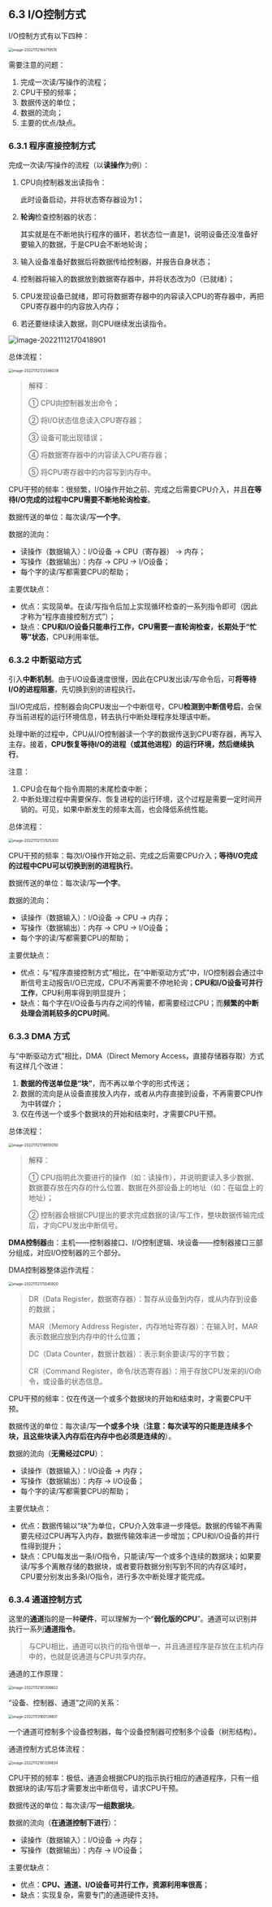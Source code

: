 ## 6.3 I/O控制方式

I/O控制方式有以下四种：

<img src="https://images.drshw.tech/images/notes/image-20221112164719515.png" alt="image-20221112164719515" style="zoom:50%;" />

需要注意的问题：

1. 完成一次读/写操作的流程；
2. CPU干预的频率；
3. 数据传送的单位；
4. 数据的流向；
5. 主要的优点/缺点。

### 6.3.1 程序直接控制方式

完成一次读/写操作的流程（以**读操作**为例）：

1. CPU向控制器发出读指令：

   此时设备启动，并将状态寄存器设为1；

2. **轮询**检查控制器的状态：

   其实就是在不断地执行程序的循环，若状态位一直是1，说明设备还没准备好要输入的数据，于是CPU会不断地轮询；

3. 输入设备准备好数据后将数据传给控制器，并报告自身状态；

4. 控制器将输入的数据放到数据寄存器中，并将状态改为0（已就绪）；

5. CPU发现设备已就绪，即可将数据寄存器中的内容读入CPU的寄存器中，再把CPU寄存器中的内容放入内存；

6. 若还要继续读入数据，则CPU继续发出读指令。

![image-20221112170418901](https://images.drshw.tech/images/notes/image-20221112170418901.png)

总体流程：

<img src="https://images.drshw.tech/images/notes/image-20221112172046039.png" alt="image-20221112172046039" style="zoom:50%;" />

> 解释：
>
> ① CPU向控制器发出命令；
>
> ② 将I/O状态信息读入CPU寄存器；
>
> ③ 设备可能出现错误；
>
> ④ 将数据寄存器中的内容读入CPU寄存器；
>
> ⑤ 将CPU寄存器中的内容写到内存中。

CPU干预的频率：很频繁，I/O操作开始之前、完成之后需要CPU介入，并且**在等待I/O完成的过程中CPU需要不断地轮询检查**。

数据传送的单位：每次读/写**一个字**。

数据的流向：

+ 读操作（数据输入）：I/O设备 → CPU（寄存器） → 内存；
+ 写操作（数据输出）：内存 → CPU → I/O设备；
+ 每个字的读/写都需要CPU的帮助；

主要优缺点：

+ 优点：实现简单。在读/写指令后加上实现循环检查的一系列指令即可（因此才称为“程序直接控制方式”）；
+ 缺点：**CPU和I/O设备只能串行工作，CPU需要一直轮询检查，长期处于“忙等”状态**，CPU利用率低。

### 6.3.2 中断驱动方式

引入**中断机制**。由于I/O设备速度很慢，因此在CPU发出读/写命令后，可**将等待I/O的进程阻塞**，先切换到别的进程执行。

当I/O完成后，控制器会向CPU发出一个中断信号，CPU**检测到中断信号后**，会保存当前进程的运行环境信息，转去执行中断处理程序处理该中断。

处理中断的过程中，CPU从I/O控制器读一个字的数据传送到CPU寄存器，再写入主存。接着，**CPU恢复等待I/O的进程（或其他进程）的运行环境，然后继续执行**。

注意： 

1. CPU会在每个指令周期的末尾检查中断；
2. 中断处理过程中需要保存、恢复进程的运行环境，这个过程是需要一定时间开销的。可见，如果中断发生的频率太高，也会降低系统性能。

总体流程：

<img src="https://images.drshw.tech/images/notes/image-20221112173525300.png" alt="image-20221112173525300" style="zoom:50%;" />

CPU干预的频率：每次I/O操作开始之前、完成之后需要CPU介入；**等待I/O完成的过程中CPU可以切换到别的进程执行**。

数据传送的单位：每次读/写**一个字**。

数据的流向：

+ 读操作（数据输入）：I/O设备 → CPU → 内存；
+ 写操作（数据输出）：内存 → CPU → I/O设备；
+ 每个字的读/写都需要CPU的帮助；

主要优缺点：

+ 优点：与“程序直接控制方式”相比，在“中断驱动方式”中，I/O控制器会通过中断信号主动报告I/O已完成，CPU不再需要不停地轮询；**CPU和I/O设备可并行工作**，CPU利用率得到明显提升；
+ 缺点：每个字在I/O设备与内存之间的传输，都需要经过CPU；而**频繁的中断处理会消耗较多的CPU时间**。

### 6.3.3 DMA 方式

与“中断驱动方式”相比，DMA（Direct Memory Access，直接存储器存取）方式有这样几个改进：

1. **数据的传送单位是“块”**，而不再以单个字的形式传送；
2. 数据的流向是从设备直接放入内存，或者从内存直接到设备，不再需要CPU作为中转媒介；
3. 仅在传送一个或多个数据块的开始和结束时，才需要CPU干预。

总体流程：

<img src="https://images.drshw.tech/images/notes/image-20221112174655050.png" alt="image-20221112174655050" style="zoom:50%;" />

> 解释：
>
> ① CPU指明此次要进行的操作（如：读操作），并说明要读入多少数据、数据要存放在内存的什么位置、数据在外部设备上的地址（如：在磁盘上的地址）；
>
> ② 控制器会根据CPU提出的要求完成数据的读/写工作，整块数据传输完成后，才向CPU发出中断信号。

**DMA控制器**由：主机——控制器接口、I/O控制逻辑、块设备——控制器接口三部分组成，对应I/O控制器的三个部分。

DMA控制器整体运作流程：

<img src="https://images.drshw.tech/images/notes/image-20221112175540820.png" alt="image-20221112175540820" style="zoom:50%;" />

> DR（Data Register，数据寄存器）：暂存从设备到内存，或从内存到设备的数据；
>
> MAR（Memory Address Register，内存地址寄存器）：在输入时，MAR 表示数据应放到内存中的什么位置；
>
> DC（Data Counter，数据计数器）：表示剩余要读/写的字节数；
>
> CR（Command Register，命令/状态寄存器）：用于存放CPU发来的I/O命令，或设备的状态信息。

CPU干预的频率：仅在传送一个或多个数据块的开始和结束时，才需要CPU干预。

数据传送的单位：每次读/写**一个或多个块**（**注意：每次读写的只能是连续多个块，且这些块读入内存后在内存中也必须是连续的**）。

数据的流向（**无需经过CPU**）：

+ 读操作（数据输入）：I/O设备 → 内存；
+ 写操作（数据输出）：内存 → I/O设备；
+ 每个字的读/写都需要CPU的帮助；

主要优缺点：

+ 优点：数据传输以“块”为单位，CPU介入效率进一步降低。数据的传输不再需要先经过CPU再写入内存，数据传输效率进一步增加；CPU和I/O设备的并行性得到提升；
+ 缺点：CPU每发出一条I/O指令，只能读/写一个或多个连续的数据块；如果要读/写多个离散存储的数据块，或者要将数据分别写到不同的内存区域时，CPU要分别发出多条I/O指令，进行多次中断处理才能完成。

### 6.3.4 通道控制方式

这里的**通道**指的是一种**硬件**，可以理解为一个“**弱化版的CPU**”。通道可以识别并执行一系列**通道指令**。

> 与CPU相比，通道可以执行的指令很单一，并且通道程序是存放在主机内存中的，也就是说通道与CPU共享内存。

通道的工作原理：

<img src="https://images.drshw.tech/images/notes/image-20221112181306602.png" alt="image-20221112181306602" style="zoom:50%;" />

“设备、控制器、通道”之间的关系：

<img src="https://images.drshw.tech/images/notes/image-20221113160139801.png" alt="image-20221113160139801" style="zoom:50%;" />

一个通道可控制多个设备控制器，每个设备控制器可控制多个设备（树形结构）。

通道控制方式总体流程：

<img src="https://images.drshw.tech/images/notes/image-20221112181339834.png" alt="image-20221112181339834" style="zoom:50%;" />

CPU干预的频率：极低，通道会根据CPU的指示执行相应的通道程序，只有一组数据块的读/写后才需要发出中断信号，请求CPU干预。

数据传送的单位：每次读/写**一组数据块**。

数据的流向（**在通道控制下进行**）：

+ 读操作（数据输入）：I/O设备 → 内存；
+ 写操作（数据输出）：内存 → I/O设备；

主要优缺点：

+ 优点：**CPU、通道、I/O设备可并行工作，资源利用率很高**；
+ 缺点：实现复杂，需要专门的通道硬件支持。